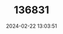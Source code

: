 ---
title: "136831"
category: "Muntiacus montanus"
draft: false
date: 2024-02-22 13:03:51
languages:
  English: ["Sumatran Mountain Muntjac"]
---
